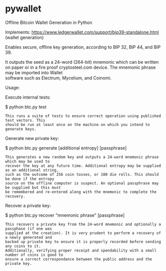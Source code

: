 # pywallet
Offline Bitcoin Wallet Generation in Python

Implements: https://www.ledgerwallet.com/support/bip39-standalone.html (wallet generation)
 
Enables secure, offline key generation, according to BIP 32, BIP 44, and BIP 39.

It outputs the seed as a 24-word (264-bit) mnemonic which can be written on paper or in 
a fire proof cryptosteel.com device.  The mnemonic phrase may be imported into Wallet  
software such as Electrum, Mycelium, and Coinomi.


Usage:

Execute internal tests:

  $ python btc.py test

    This runs a suite of tests to ensure correct operation using published test vectors. This 
    should be run at least once on the machine on which you intend to generate keys.

Generate new private key:

  $ python btc.py generate [additional entropy] [passphrase]

    This generates a new random key and outputs a 24-word mnemonic phrase which may be used to 
    recover the key at any future time. Additional entropy may be supplied as an additional string, 
    such as the outcome of 256 coin tosses, or 100 die rolls. This should be done if the entropy 
    source on the offline computer is suspect. An optional passphrase may be supplied but this must 
    be remembered and re-entered along with the mnemonic to complete the recovery.

Recover a private key:

  $ python btc.py recover "mnemonic phrase" [passphrase]

    This recovers a private key from the 24-word mnemonic and optionally a passphase (if one was 
    supplied at the creation). It is very prudent to perform a recovery of a newly generated and 
    backed up private key to ensure it is properly recorded before sending any coins to it.  
    Additionally, verifying proper receipt and spendability with a small number of coins is good to 
    ensure a correct correspondance between the public address and the private key.
